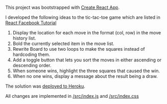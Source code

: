 This project was bootstrapped with [Create React App](https://github.com/facebook/create-react-app).

I developed the following ideas to the tic-tac-toe game which are listed in [React Facebook Tutorial](https://facebook.github.io/react/tutorial/tutorial.html) 

1. Display the location for each move in the format (col, row) in the move history list.
2. Bold the currently selected item in the move list.
3. Rewrite Board to use two loops to make the squares instead of hardcoding them.
4. Add a toggle button that lets you sort the moves in either ascending or descending order.
5. When someone wins, highlight the three squares that caused the win.
6. When no one wins, display a message about the result being a draw.

The solution was [deployed to Heroku](https://reactfb-tic-tac-toe.herokuapp.com/).

All changes are implemented in [/src/index.js](https://github.com/Jorge36/tic-tac-toe/blob/master/src/index.js) and [/src/index.css](https://github.com/Jorge36/tic-tac-toe/blob/master/src/index.css)
